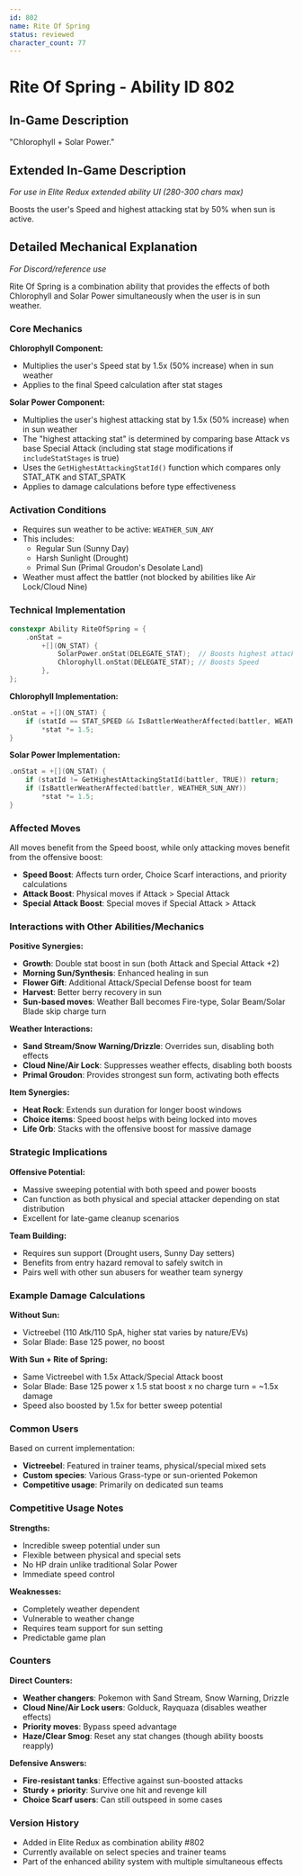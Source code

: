 ```yaml
---
id: 802
name: Rite Of Spring
status: reviewed
character_count: 77
---
```


# Rite Of Spring - Ability ID 802

## In-Game Description
"Chlorophyll + Solar Power."

## Extended In-Game Description
*For use in Elite Redux extended ability UI (280-300 chars max)*

Boosts the user's Speed and highest attacking stat by 50% when sun is active.

## Detailed Mechanical Explanation
*For Discord/reference use*

Rite Of Spring is a combination ability that provides the effects of both Chlorophyll and Solar Power simultaneously when the user is in sun weather.

### Core Mechanics

**Chlorophyll Component:**
- Multiplies the user's Speed stat by 1.5x (50% increase) when in sun weather
- Applies to the final Speed calculation after stat stages

**Solar Power Component:**
- Multiplies the user's highest attacking stat by 1.5x (50% increase) when in sun weather
- The "highest attacking stat" is determined by comparing base Attack vs base Special Attack (including stat stage modifications if `includeStatStages` is true)
- Uses the `GetHighestAttackingStatId()` function which compares only STAT_ATK and STAT_SPATK
- Applies to damage calculations before type effectiveness

### Activation Conditions
- Requires sun weather to be active: `WEATHER_SUN_ANY`
- This includes:
  - Regular Sun (Sunny Day)
  - Harsh Sunlight (Drought)
  - Primal Sun (Primal Groudon's Desolate Land)
- Weather must affect the battler (not blocked by abilities like Air Lock/Cloud Nine)

### Technical Implementation

```cpp
constexpr Ability RiteOfSpring = {
    .onStat =
        +[](ON_STAT) {
            SolarPower.onStat(DELEGATE_STAT);  // Boosts highest attacking stat
            Chlorophyll.onStat(DELEGATE_STAT); // Boosts Speed
        },
};
```

**Chlorophyll Implementation:**
```cpp
.onStat = +[](ON_STAT) {
    if (statId == STAT_SPEED && IsBattlerWeatherAffected(battler, WEATHER_SUN_ANY)) 
        *stat *= 1.5;
}
```

**Solar Power Implementation:**
```cpp
.onStat = +[](ON_STAT) {
    if (statId != GetHighestAttackingStatId(battler, TRUE)) return;
    if (IsBattlerWeatherAffected(battler, WEATHER_SUN_ANY)) 
        *stat *= 1.5;
}
```

### Affected Moves
All moves benefit from the Speed boost, while only attacking moves benefit from the offensive boost:
- **Speed Boost**: Affects turn order, Choice Scarf interactions, and priority calculations
- **Attack Boost**: Physical moves if Attack > Special Attack
- **Special Attack Boost**: Special moves if Special Attack > Attack

### Interactions with Other Abilities/Mechanics

**Positive Synergies:**
- **Growth**: Double stat boost in sun (both Attack and Special Attack +2)
- **Morning Sun/Synthesis**: Enhanced healing in sun
- **Flower Gift**: Additional Attack/Special Defense boost for team
- **Harvest**: Better berry recovery in sun
- **Sun-based moves**: Weather Ball becomes Fire-type, Solar Beam/Solar Blade skip charge turn

**Weather Interactions:**
- **Sand Stream/Snow Warning/Drizzle**: Overrides sun, disabling both effects
- **Cloud Nine/Air Lock**: Suppresses weather effects, disabling both boosts
- **Primal Groudon**: Provides strongest sun form, activating both effects

**Item Synergies:**
- **Heat Rock**: Extends sun duration for longer boost windows
- **Choice items**: Speed boost helps with being locked into moves
- **Life Orb**: Stacks with the offensive boost for massive damage

### Strategic Implications

**Offensive Potential:**
- Massive sweeping potential with both speed and power boosts
- Can function as both physical and special attacker depending on stat distribution
- Excellent for late-game cleanup scenarios

**Team Building:**
- Requires sun support (Drought users, Sunny Day setters)
- Benefits from entry hazard removal to safely switch in
- Pairs well with other sun abusers for weather team synergy

### Example Damage Calculations

**Without Sun:**
- Victreebel (110 Atk/110 SpA, higher stat varies by nature/EVs)
- Solar Blade: Base 125 power, no boost

**With Sun + Rite of Spring:**
- Same Victreebel with 1.5x Attack/Special Attack boost
- Solar Blade: Base 125 power x 1.5 stat boost x no charge turn = ~1.5x damage
- Speed also boosted by 1.5x for better sweep potential

### Common Users
Based on current implementation:
- **Victreebel**: Featured in trainer teams, physical/special mixed sets
- **Custom species**: Various Grass-type or sun-oriented Pokemon
- **Competitive usage**: Primarily on dedicated sun teams

### Competitive Usage Notes

**Strengths:**
- Incredible sweep potential under sun
- Flexible between physical and special sets
- No HP drain unlike traditional Solar Power
- Immediate speed control

**Weaknesses:**
- Completely weather dependent
- Vulnerable to weather change
- Requires team support for sun setting
- Predictable game plan

### Counters

**Direct Counters:**
- **Weather changers**: Pokemon with Sand Stream, Snow Warning, Drizzle
- **Cloud Nine/Air Lock users**: Golduck, Rayquaza (disables weather effects)
- **Priority moves**: Bypass speed advantage
- **Haze/Clear Smog**: Reset any stat changes (though ability boosts reapply)

**Defensive Answers:**
- **Fire-resistant tanks**: Effective against sun-boosted attacks
- **Sturdy + priority**: Survive one hit and revenge kill
- **Choice Scarf users**: Can still outspeed in some cases

### Version History
- Added in Elite Redux as combination ability #802
- Currently available on select species and trainer teams
- Part of the enhanced ability system with multiple simultaneous effects